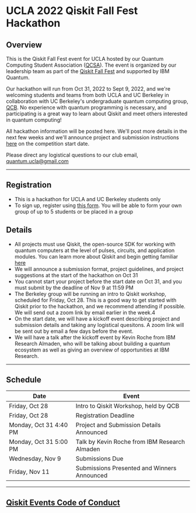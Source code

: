 # UCLA 2022 Qiskit Fall Fest Hackathon
## Overview
This is the Qiskit Fall Fest event for UCLA hosted by our Quantum Computing Student Association ([QCSA](https://qcsa.cqse.ucla.edu/)). The event is organized by our leadership team as part of the [Qiskit Fall Fest](https://medium.com/qiskit/introducing-the-qiskit-fall-fest-feb8456b557) and supported by IBM Quantum.

Our hackathon will run from Oct 31, 2022 to Sept 9, 2022, and we're welcoming students and teams from both UCLA and UC Berkeley in collaboration with UC Berkeley's undergraduate quantum computing group, [QCB](https://qcb.berkeley.edu/). No experience with quantum programming is necessary, and participating is a great way to learn about Qiskit and meet others interested in quantum computing!

All hackathon information will be posted here. We'll post more details in the next few weeks and we'll announce project and submission instructions [here](https://github.com/amandajyounes/UCLA_fallfest_2022/blob/main/project_submissions_guidelines.md) on the competition start date.

Please direct any logistical questions to our club email, quantum.ucla@gmail.com

--------------------------------
## Registration
- This is a hackathon for UCLA and UC Berkeley students only
- To sign up, register using [this form](https://forms.gle/fJFv116oVi8bctWe7). You will be able to form your own group of up to 5 students or be placed in a group

## Details
- All projects must use Qiskit, the open-source SDK for working with quantum computers at the level of pulses, circuits, and application modules. You can learn more about Qiskit and begin getting familiar [here](https://qiskit.org/learn/)
- We will announce a submission format, project guidelines, and project suggestions at the start of the hackathon on Oct 31
- You cannot start your project before the start date on Oct 31, and you must submit by the deadline of Nov 9 at 11:59 PM
- The Berkeley group will be running an intro to Qiskit workshop, scheduled for Friday, Oct 28. This is a good way to get started with Qiskit prior to the hackathon, and we recommend attending if possible. We will send out a zoom link by email earlier in the week.4
- On the start date, we will have a kickoff event describing project and submission details and taking any logistical quesitons. A zoom link will be sent out by email a few days before the event.
- We will have a talk after the kickoff event by Kevin Roche from IBM Research Almaden, who will be talking about building a quantum ecosystem as well as giving an overview of opportunities at IBM Research.

--------------------------------
## Schedule
| Date | Event |
| --- | --- |
| Friday, Oct 28 | Intro to Qiskit Workshop, held by QCB |
| Friday, Oct 28 | Registration Deadline |
| Monday, Oct 31 4:40 PM | Project and Submission Details Announced |
| Monday, Oct 31 5:00 PM | Talk by Kevin Roche from IBM Research Almaden |
| Wednesday, Nov 9 | Submissions Due |
| Friday, Nov 11 | Submissions Presented and Winners Announced |

--------------------------------
## [Qiskit Events Code of Conduct](https://github.com/Qiskit/qiskit/blob/master/CODE_OF_CONDUCT.md)
